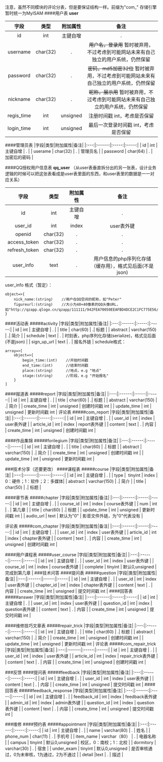 注意，虽然不同模块的评论分表，但是要保证结构一样。前缀为"com_"
存储引擎暂时统一为MyISAM
####用户表
**user**

|字段|类型|附加属性|备注|
|:---:|:------:|:-----:|:-----:|
| id | int  | 主键自增 | . |
| username | char(32) | . | ~~用户名，登录用~~ 暂时被弃用，不过考虑到可能网站未来有自己独立的用户系统，仍然保留 |
| password | char(32) | . | ~~密码，md5加密32位~~ 暂时被弃用，不过考虑到可能网站未来有自己独立的用户系统，仍然保留|
| nickname | char(32) | . | ~~昵称，展示用~~ 暂时被弃用，不过考虑到可能网站未来有自己独立的用户系统，仍然保留 |
| regis_time | int | unsigned | 注册时间戳 int，考虑是否保留 |
| login_time | int | unsigned | 最后一次登录时间戳 int，考虑是否保留 |

####管理员表
|字段|类型|附加属性|备注|
|:---:|:------:|:-----:|:-----:|
| id | int  | 主键自增 | . |
| userame | char(32) | . | 管理员名 |
| password | char(64) | . | 加密后的密码 |


####QQ授权用户信息表
**qq_user**
（从user表垂直拆分出的另一张表，设计业务逻辑的时候可以把这张表看成是user表里面的东西，和user表里的数据是一一对应关系）

|字段|类型|附加属性|备注|
|:---:|:------:|:-----:|:-----:|
| id | int  | 主键自增 | . |
| user_id | int |  index | user表外键 |
| openid | char(32) | . |.|
| access_token | char(32)| . | . |
| refresh_token | char(32)| . | . |
| user_info | text | . | 用户信息的php序列化存储（缓存用），格式见后面(不是json) |
 user_info 格式（暂定）：
```
object=>{
    nick_name:(string)    //用户在QQ空间的昵称，如"Peter"
    figureurl:(string)    //大小为40×40像素的QQ头像URL，如"http://qzapp.qlogo.cn/qzapp/111111/942FEA70050EEAFBD4DCE2C1FC775E56/30"
}
```


####活动表
#####activity
|字段|类型|附加属性|备注|
|:---:|:------:|:-----:|:-----:|
| id | int  | 主键自增 | . |
| title | char(60) | .| 标题 |
| abstract | varchar(150) | .| 简介 |
| schedule | text | . | 时刻表，php序列化存储(serialize)，格式见后面(不是json) | 
| sign_up_url | text | . | 报名外链 |
schedule格式：
```
array=>[
    object=>{
        begin_time:(int)    //开始时间戳
        end_time:(int)      //结束时间戳
        place:(string)      //地点，e.g "地点"
        stage:(string)      //阶段，e.g "开始报名"
    }
]
```
####报道表
#####report
|字段|类型|附加属性|备注|
|:---:|:------:|:-----:|:-----:|
| id | int  | 主键自增 | . |
| title | char(60) | .| 标题 |
| abstract | varchar(150) | .| 简介 |
| create_time | int  | unsigned | 创建时间戳 int |
| update_time | int  | unsigned | 更新时间戳 int |
评论表
#####com_report
|字段|类型|附加属性|备注|
|:---:|:------:|:-----:|:-----:|
| id | int  | 主键自增 | . |
| user_id | int |  index | user表外键 |
| article_id | int | index | report表外键 |
| content | text | . | 内容 |
| create_time | int | unsigned | 创建时间戳 int |


####作品集锦
#####forilegium
|字段|类型|附加属性|备注|
|:---:|:------:|:-----:|:-----:|
| id | int  | 主键自增 | . |
| title | char(60) | .| 标题 |
| abstract | varchar(150) | .| 简介 |
| create_time | int  | unsigned | 创建时间戳 int |
| update_time | int  | unsigned | 更新时间戳 int |


###技术分享（还要更改）
####课程表
#####course
|字段|类型|附加属性|备注|
|:---:|:------:|:-----:|:-----:|
| id | int  | 主键自增 | . |
| type |  tinyint | index | 0：硬件；1：软件；2：多媒体|
| abstract | varchar(150) | .| 简介 |
| title | char(50) | .| 标题 |

####章节表
#####chapter
|字段|类型|附加属性|备注|
|:---:|:------:|:-----:|:-----:|
| id | int  | 主键自增 | . |
| course_id | int |  index | course表外键 |
| num | int | . | 第几章 |
| title | char(60) | .| 标题 |
| update_time | int  | unsigned | 更新时间戳 int |
| audio_url | text | 默认为"0" | 影音文件外链，为"0"代表没有 |

评论表
#####com_chapter
|字段|类型|附加属性|备注|
|:---:|:------:|:-----:|:-----:|
| id | int  | 主键自增 | . |
| user_id | int |  index | user表外键 |
| article_id | int | index | chapter表外键 |
| content | text | . | 内容 |
| create_time | int | unsigned | 创建时间戳 int |

####用户课程表
#####user_course
|字段|类型|附加属性|备注|
|:---:|:------:|:-----:|:-----:|
| id | int  | 主键自增 | . |
| user_id | int |  index | user表外键 |
| course_id | int |  index | course表外键 |
| complete | tinyint | 默认0,unsigned  | 完成到第几章 |
###技术问答
####提问表
#####question
|字段|类型|附加属性|备注|
|:---:|:------:|:-----:|:-----:|
| id | int  | 主键自增 | . |
| user_id | int |  index | user表外键 |
| chapter_id | int | index | chapter表外键 |
| content | text | . | 内容 |
| create_time  | int  | unsigned | 提交时间戳 int |
####回答表
#####answer
|字段|类型|附加属性|备注|
|:---:|:------:|:-----:|:-----:|
| id | int  | 主键自增 | . |
| user_id | int |  index | user表外键 |
| question_id  | int |  index | question表外键 |
| content | text | . | 内容 |
| create_time  | int  | unsigned | 提交时间戳 int |

####维修技巧文章表
#####repair_trick
|字段|类型|附加属性|备注|
|:---:|:------:|:-----:|:-----:|
| id | int  | 主键自增 | . |
| title | char(60) | .| 标题 |
| abstract | varchar(150) | .| 简介 |
| create_time | int  | unsigned | 创建时间戳 int |
| update_time | int  | unsigned | 更新时间戳 int |
评论表
#####com_repair_trick
|字段|类型|附加属性|备注|
|:---:|:------:|:-----:|:-----:|
| id | int  | 主键自增 | . |
| user_id | int |  index | user表外键 |
| article_id | int | index | repair_trick表外键 |
| content | text | . | 内容 |
| create_time | int | unsigned | 创建时间戳 int |

###反馈
####提问表
#####feedback
|字段|类型|附加属性|备注|
|:---:|:------:|:-----:|:-----:|
| id | int  | 主键自增 | . |
| user_id | int |  index | user表外键 |
| content | text | . | 内容 |
| create_time  | int  | unsigned | 提交时间戳 int |
####回答表
#####feedback_response
|字段|类型|附加属性|备注|
|:---:|:------:|:-----:|:-----:|
| id | int  | 主键自增 | . |
| feedback_id | int |  index | feedback表外键 |
| admin_id | int |  index | admin表外键 |
| question_id  | int |  index | question表外键 |
| content | text | . | 内容 |
| create_time  | int  | unsigned | 提交时间戳 int |

###维修
####预约表
#####appointment
|字段|类型|附加属性|备注|
|:---:|:------:|:-----:|:-----:|
| id | int  | 主键自增 | . |
| name | varchar(80) | . | 姓名 |
| phone_num | char(11) | . | 手机号 |
| item_name | varchar（80） |  . | 电器名称 |
| campus | tinyint | 默认0,unsigned  | 校区，0：南校；1：北校 |
| dormitory | varchar(30) | . | 宿舍 |
| under_exam | tinyint | 默认0,unsigned  | 是否审核通过，0为未审核，1为通过，2为不通过 | 
| detail |text | . | 描述 |